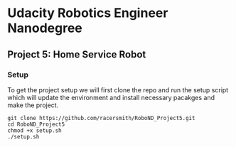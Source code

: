 # Udacity Robotics Engineer Nanodegree
## Project 5: Home Service Robot

### Setup
To get the project setup we will first clone the repo and run the setup script which will update
the environment and install necessary pacakges and make the project.
``` shell
git clone https://github.com/racersmith/RoboND_Project5.git
cd RoboND_Project5
chmod +x setup.sh
./setup.sh
```
